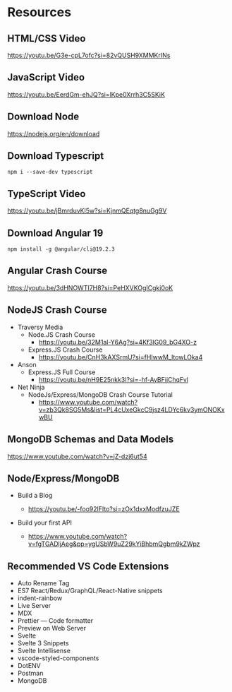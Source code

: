 # Resources

## HTML/CSS Video

https://youtu.be/G3e-cpL7ofc?si=82vQUSH9XMMKrINs

## JavaScript Video

https://youtu.be/EerdGm-ehJQ?si=lKpe0Xrrh3C5SKiK

## Download Node

https://nodejs.org/en/download

## Download Typescript

`npm i --save-dev typescript`

## TypeScript Video

https://youtu.be/jBmrduvKl5w?si=KjnmQEqtg8nuGg9V

## Download Angular 19

`npm install -g @angular/cli@19.2.3`

## Angular Crash Course

https://youtu.be/3dHNOWTI7H8?si=PeHXVKOgICgki0oK

## NodeJS Crash Course

- Traversy Media
  - Node.JS Crash Course
    - https://youtu.be/32M1al-Y6Ag?si=4Kf3lG09_bG4XO-z
  - Express.JS Crash Course
    - https://youtu.be/CnH3kAXSrmU?si=fHIwwM_ltowLOka4
- Anson
  - Express.JS Full Course
    - https://youtu.be/nH9E25nkk3I?si=-hf-AyBFijChqFvl
- Net Ninja
  - NodeJs/Express/MongoDB Crash Course Tutorial
    - https://www.youtube.com/watch?v=zb3Qk8SG5Ms&list=PL4cUxeGkcC9jsz4LDYc6kv3ymONOKxwBU

## MongoDB Schemas and Data Models

https://www.youtube.com/watch?v=jZ-dzj6ut54

## Node/Express/MongoDB

- Build a Blog

  - https://youtu.be/-foo92lFIto?si=zOx1dxxModfzuJZE

- Build your first API

  - https://www.youtube.com/watch?v=fgTGADljAeg&pp=ygUSbW9uZ29kYiBhbmQgbm9kZWpz

## Recommended VS Code Extensions

- Auto Rename Tag
- ES7 React/Redux/GraphQL/React-Native snippets
- indent-rainbow
- Live Server
- MDX
- Prettier — Code formatter
- Preview on Web Server
- Svelte
- Svelte 3 Snippets
- Svelte Intellisense
- vscode-styled-components
- DotENV
- Postman
- MongoDB
